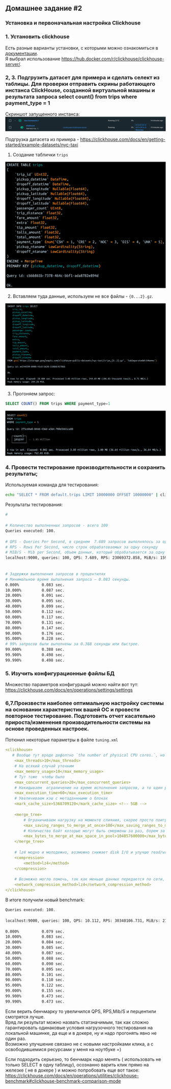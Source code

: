 ## Домашнее задание #2
### Установка и первоначальная настройка Clickhouse

### 1. Установить clickhouse
Есть разные варианты установки, с которыми можно ознакомиться в [документации](https://clickhouse.com/docs/en/install#quick-install).    
Я выбрал использование https://hub.docker.com/r/clickhouse/clickhouse-server/.


### 2, 3. Подгрузить датасет для примера и сделать селект из таблицы. Для проверки отправить скрины работающего инстанса ClickHouse, созданной виртуальной машины и результата запроса select count() from trips where payment_type = 1

Скриншот запущенного инстанса:
![img.png](img.png)

Подгрузка датасета из примера - https://clickhouse.com/docs/en/getting-started/example-datasets/nyc-taxi    


1. Создание таблички `trips`

![img_1.png](img_1.png )


2. Вставляем туда данные, используем не все файлы - `{0...2}.gz`. 


![img_4.png](img_4.png)


3. Прогоняем запрос:
```sql
SELECT COUNT() FROM trips WHERE payment_type=1
```    


![img_5.png](img_5.png)


### 4. Провести тестирование производительности и сохранить результаты;

Используемая команда для тестирования:
```bash
echo "SELECT * FROM default.trips LIMIT 10000000 OFFSET 10000000" | clickhouse-benchmark -i 100
```

Результаты тестирования:
```bash
# 

# Количество выполненных запросов - всего 100
Queries executed: 100.

# QPS - Queries Per Second, в среднем  7.689 запросов выполнялось за одну секунду
# RPS - Rows Per Second, число строк обрабатоваемых за одну секунду
# MIB/S - Mib per Second, объем данных, который обрабатывается за одну секунду.
localhost:9000, queries: 100, QPS: 7.689, RPS: 23069372.858, MiB/s: 1598.501, result RPS: 0.000, result MiB/s: 0.000.


# Задержки выполнения запросов в процентилях
# Минимальное время выполнения запроса — 0.083 секунды.
0.000%          0.083 sec.
10.000%         0.087 sec.
20.000%         0.091 sec.
30.000%         0.095 sec.
40.000%         0.099 sec.
50.000%         0.112 sec.
60.000%         0.117 sec.
70.000%         0.131 sec.
80.000%         0.147 sec.
90.000%         0.176 sec.
95.000%         0.228 sec.
# 99% запросов были выполнены за 0.388 секунды или быстрее.
99.000%         0.388 sec.
99.900%         0.498 sec.
99.990%         0.498 sec.
```

### 5. Изучить конфигурационные файлы БД
Множество параметров конфигураций можно найти вот тут:
https://clickhouse.com/docs/en/operations/settings/settings

### 6,7.Произвести наиболее оптимальную настройку системы на основании характеристик вашей ОС и провести повторное тестирование. Подготовить отчет касательно прироста/изменения производительности системы на основе проведенных настроек.

Потюнил некоторые параметры в файле `tuning.xml`
```yaml
<clickhouse>
   # Вообще тут вроде дефолтно `the number of physical CPU cores.`, но я уточнил 
    <max_threads>10</max_threads>
    # На всякий случай уточним
    <max_memory_usage>10</max_memory_usage>
    # Тут тоже  чтобы было
    <max_concurrent_queries>20</max_concurrent_queries>
    # Накидываем  ограничение на время исполнения запросов, а то один раз я испугался
    <max_execution_time>60</max_execution_time>
    # Увеличиваем кэш с метаданнными о блоках
    <mark_cache_size>5368709120</mark_cache_size> <!-- 5GB -->

    <merge_tree>
        # Ограничиваем нагрузку на моменте слияния, скорее просто поигрался
        <max_saving_ranges_to_merge_at_once>100</max_saving_ranges_to_merge_at_once>
        # Количество байт которые могут быть смержены за раз, борем за производительность мерджа ( возможно не стоит )
        <max_bytes_to_merge_at_max_space_in_pool>104857600000</max_bytes_to_merge_at_max_space_in_pool> <!-- 100GB -->
    </merge_tree>
      
    # lz4 модно и молодежно, возможно снижает disk I/O и улучше read/write производительность
    <compression>
        <method>lz4</method>
    </compression>
    
    # Возможно могло помочь, так как меньше данных передается по сети, но это не точно, так как время тратиться потом на расжатие этих данных
    <network_compression_method>lz4</network_compression_method>
</clickhouse>

```


В итоге получили новый benchmark:
```bash
Queries executed: 100.

localhost:9000, queries: 100, QPS: 10.112, RPS: 30340106.731, MiB/s: 2102.298, result RPS: 0.000, result MiB/s: 0.000.

0.000%          0.079 sec.
10.000%         0.083 sec.
20.000%         0.084 sec.
30.000%         0.085 sec.
40.000%         0.087 sec.
50.000%         0.088 sec.
60.000%         0.090 sec.
70.000%         0.095 sec.
80.000%         0.101 sec.
90.000%         0.110 sec.
95.000%         0.122 sec.
99.000%         0.155 sec.
99.900%         0.473 sec.
99.990%         0.473 sec.
```

Если верить бенчмарку то увеличился QPS, RPS,Mib/S и перцентили смотрятся лучше.    
Вряд ли результат можно назвать статзначимым, так как сложно гарантировать одинаковые условия нагрузочного тестирования на локальной машинке, да еще и в докере, ну и надо прогонять явно не один раз.   
Возможно улучшение связано не с новыми настройками клика, а с освободившемися ресурсами у меня на ноутбуке =)

Если подходить серьезно, то бенчмарк надо менять ( использовать не только SELECT в одну таблицу), осознанно варить клик прямо на железке ( не в докере ) и можно попробовать еще вот такое:
https://clickhouse.com/docs/en/operations/utilities/clickhouse-benchmark#clickhouse-benchmark-comparison-mode





